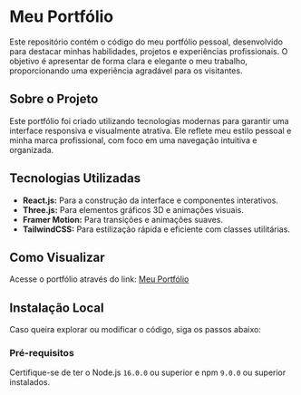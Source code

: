 # Meu Portfólio

Este repositório contém o código do meu portfólio pessoal, desenvolvido para destacar minhas habilidades, projetos e experiências profissionais. O objetivo é apresentar de forma clara e elegante o meu trabalho, proporcionando uma experiência agradável para os visitantes.

## Sobre o Projeto

Este portfólio foi criado utilizando tecnologias modernas para garantir uma interface responsiva e visualmente atrativa. Ele reflete meu estilo pessoal e minha marca profissional, com foco em uma navegação intuitiva e organizada.

## Tecnologias Utilizadas

- **React.js:** Para a construção da interface e componentes interativos.
- **Three.js:** Para elementos gráficos 3D e animações visuais.
- **Framer Motion:** Para transições e animações suaves.
- **TailwindCSS:** Para estilização rápida e eficiente com classes utilitárias.

## Como Visualizar

Acesse o portfólio através do link: [Meu Portfólio](https://my-portfolio-lucashaprs-projects.vercel.app/)

## Instalação Local

Caso queira explorar ou modificar o código, siga os passos abaixo:

### Pré-requisitos

Certifique-se de ter o Node.js `16.0.0` ou superior e npm `9.0.0` ou superior instalados.
